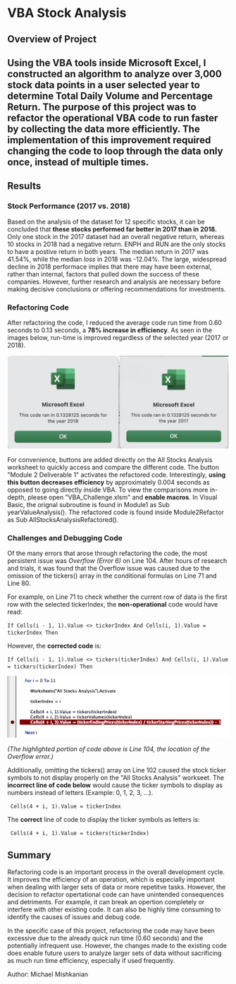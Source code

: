 # VBA Stock Analysis

## Overview of Project
Using the VBA tools inside Microsoft Excel, I constructed an algorithm to analyze over 3,000 stock data points in a user selected year to determine Total Daily Volume and Percentage Return. The purpose of this project was to refactor the operational VBA code to run faster by collecting the data more efficiently. The implementation of this improvement required changing the code to loop through the data only once, instead of multiple times.
---

## Results

### Stock Performance (2017 vs. 2018)
Based on the analysis of the dataset for 12 specific stocks, it can be concluded that **these stocks performed far better in 2017 than in 2018.** Only one stock in the 2017 dataset had an overall negative return, whereas 10 stocks in 2018 had a negative return. ENPH and RUN are the only stocks to have a postive return in both years. The median return in 2017 was 41.54%, while the median *loss* in 2018 was -12.04%. The large, widespread decline in 2018 performace implies that there may have been external, rather than internal, factors that pulled down the success of these companies. However, further research and analysis are necessary before making decisive conclusions or offering recommendations for investments.

### Refactoring Code
After refactoring the code, I reduced the average code run time from 0.60 seconds to 0.13 seconds, a **78% increase in efficiency**. As seen in the images below, run-time is improved regardless of the selected year (2017 or 2018).

![2017:8_runtime](https://github.com/Mishkanian/stock-analysis/blob/main/Resources/VBA_Challenge_2017:8.png) 


For convenience, buttons are added directly on the All Stocks Analysis worksheet to quickly access and compare the different code. The button "Module 2 Deliverable 1" activates the refactored code. Interestingly, **using this button decreases efficiency** by approximately 0.004 seconds as opposed to going directly inside VBA. To view the comparisons more in-depth, please open "VBA_Challenge.xlsm" and **enable macros**. In Visual Basic, the orignal subroutine is found in Module1 as Sub yearValueAnalysis(). The refactored code is found inside Module2Refactor as Sub AllStocksAnalysisRefactored().

### Challenges and Debugging Code
Of the many errors that arose through refactoring the code, the most persistent issue was *Overflow (Error 6)* on Line 104. After hours of research and trials, it was found that the Overflow issue was caused due to the omission of the tickers() array in the conditional formulas on Line 71 and Line 80.

For example, on Line 71 to check whether the current row of data is the first row with the selected tickerIndex, the **non-operational** code would have read:
```
If Cells(i - 1, 1).Value <> tickerIndex And Cells(i, 1).Value = tickerIndex Then
```

However, the **corrected code** is:
```
If Cells(i - 1, 1).Value <> tickers(tickerIndex) And Cells(i, 1).Value = tickers(tickerIndex) Then
```
![Line104Error](https://github.com/Mishkanian/stock-analysis/blob/main/Resources/Line_104_error.png) 

*(The highlighted portion of code above is Line 104, the location of the Overflow error.)*

Additionally, omitting the tickers() array on Line 102 caused the stock ticker symbols to not display properly on the "All Stocks Analysis" workseet. The **incorrect line of code below** would cause the ticker symbols to display as numbers instead of letters (Example: 0, 1, 2, 3, ...).

```
 Cells(4 + i, 1).Value = tickerIndex
 ```
The **correct** line of code to display the ticker symbols as letters is:

```
 Cells(4 + i, 1).Value = tickers(tickerIndex)
```

## Summary
Refactoring code is an important process in the overall development cycle. It improves the efficiency of an operation, which is especially important when dealing with larger sets of data or more repetitve tasks. However, the decision to refactor opertational code can have unintended consequences and detriments. For example, it can break an opertion completely or interfere with other existing code. It can also be highly time consuming to identify the causes of issues and debug code.

In the specific case of this project, refactoring the code may have been excessive due to the already quick run time (0.60 seconds) and the potentially infrequent use. However, the changes made to the existing code does enable future users to analyze larger sets of data without sacrificing as much run time efficiency, especially if used frequently.

Author: Michael Mishkanian
